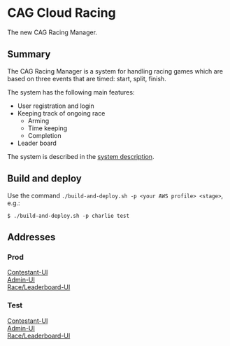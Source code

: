 # CAG Cloud Racing
The new CAG Racing Manager.

## Summary
The CAG Racing Manager is a system for handling racing games which are based on three events that are timed: start, split, finish. 

The system has the following main features:

- User registration and login
- Keeping track of ongoing race
  - Arming
  - Time keeping
  - Completion
- Leader board

The system is described in the [system description](docs/system-description.md).

## Build and deploy

Use the command `./build-and-deploy.sh -p <your AWS profile> <stage>`, e.g.:

    $ ./build-and-deploy.sh -p charlie test
    
## Addresses 

### Prod
[Contestant-UI](jfokus.caglabs.se)    
[Admin-UI](admin.jfokus.caglabs.se)    
[Race/Leaderboard-UI](leaderboard.jfokus.caglabs.se)    

### Test
[Contestant-UI](test.jfokus.caglabs.se)    
[Admin-UI](test.admin.jfokus.caglabs.se)    
[Race/Leaderboard-UI](test.leaderboard.jfokus.caglabs.se)    
